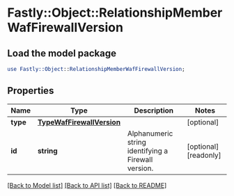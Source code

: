 # Fastly::Object::RelationshipMemberWafFirewallVersion

## Load the model package
```perl
use Fastly::Object::RelationshipMemberWafFirewallVersion;
```

## Properties
Name | Type | Description | Notes
------------ | ------------- | ------------- | -------------
**type** | [**TypeWafFirewallVersion**](TypeWafFirewallVersion.md) |  | [optional] 
**id** | **string** | Alphanumeric string identifying a Firewall version. | [optional] [readonly] 

[[Back to Model list]](../README.md#documentation-for-models) [[Back to API list]](../README.md#documentation-for-api-endpoints) [[Back to README]](../README.md)


